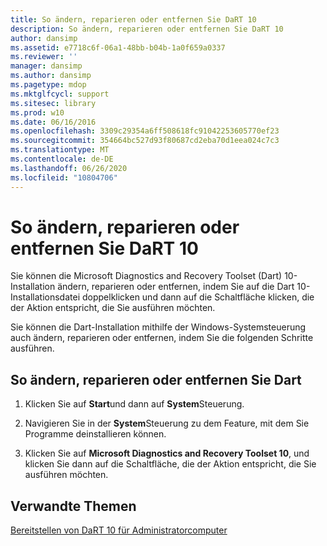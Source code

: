 ```yaml
---
title: So ändern, reparieren oder entfernen Sie DaRT 10
description: So ändern, reparieren oder entfernen Sie DaRT 10
author: dansimp
ms.assetid: e7718c6f-06a1-48bb-b04b-1a0f659a0337
ms.reviewer: ''
manager: dansimp
ms.author: dansimp
ms.pagetype: mdop
ms.mktglfcycl: support
ms.sitesec: library
ms.prod: w10
ms.date: 06/16/2016
ms.openlocfilehash: 3309c29354a6ff508618fc91042253605770ef23
ms.sourcegitcommit: 354664bc527d93f80687cd2eba70d1eea024c7c3
ms.translationtype: MT
ms.contentlocale: de-DE
ms.lasthandoff: 06/26/2020
ms.locfileid: "10804706"
---
```

# So ändern, reparieren oder entfernen Sie DaRT 10


Sie können die Microsoft Diagnostics and Recovery Toolset (Dart) 10-Installation ändern, reparieren oder entfernen, indem Sie auf die Dart 10-Installationsdatei doppelklicken und dann auf die Schaltfläche klicken, die der Aktion entspricht, die Sie ausführen möchten.

Sie können die Dart-Installation mithilfe der Windows-Systemsteuerung auch ändern, reparieren oder entfernen, indem Sie die folgenden Schritte ausführen.

## So ändern, reparieren oder entfernen Sie Dart


1.  Klicken Sie auf **Start**und dann auf **System**Steuerung.

2.  Navigieren Sie in der **System**Steuerung zu dem Feature, mit dem Sie Programme deinstallieren können.

3.  Klicken Sie auf **Microsoft Diagnostics and Recovery Toolset 10**, und klicken Sie dann auf die Schaltfläche, die der Aktion entspricht, die Sie ausführen möchten.

## Verwandte Themen


[Bereitstellen von DaRT 10 für Administratorcomputer](deploying-dart-10-to-administrator-computers.md)

 

 





